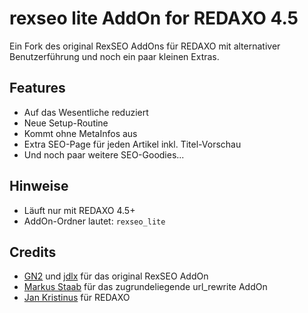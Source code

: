 rexseo lite AddOn for REDAXO 4.5
================================

Ein Fork des original RexSEO AddOns für REDAXO mit alternativer Benutzerführung und noch ein paar kleinen Extras.

Features
--------

* Auf das Wesentliche reduziert
* Neue Setup-Routine
* Kommt ohne MetaInfos aus
* Extra SEO-Page für jeden Artikel inkl. Titel-Vorschau
* Und noch paar weitere SEO-Goodies...

Hinweise
--------

* Läuft nur mit REDAXO 4.5+
* AddOn-Ordner lautet: `rexseo_lite`

Credits
-------

* [GN2](https://github.com/gn2netwerk) und [jdlx](https://github.com/jdlx) für das original RexSEO AddOn
* [Markus Staab](https://github.com/staabm) für das zugrundeliegende url_rewrite AddOn
* [Jan Kristinus](http://github.com/dergel) für REDAXO

